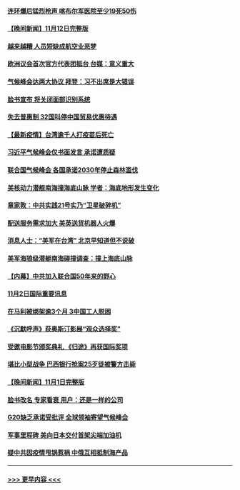 #### [连环爆后猛烈枪声 喀布尔军医院至少19死50伤](../pages/prog202/a103259102.md?t=11031450) 
#### [【晚间新闻】11月12日完整版](../pages/prog202/a103258981.md?t=11031450) 
#### [越来越糟 人员短缺成航空业恶梦](../pages/prog202/a103258796.md?t=11031450) 
#### [欧洲议会首次官方代表团抵台 台媒：意义重大](../pages/prog202/a103258909.md?t=11031450) 
#### [气候峰会达两大协议 拜登：习不出席是大错误](../pages/prog202/a103258828.md?t=11031450) 
#### [脸书宣布 将关闭面部识别系统](../pages/prog202/a103258810.md?t=11031450) 
#### [失去普惠制 32国叫停中国贸易优惠待遇](../pages/prog202/a103258792.md?t=11031450) 
#### [【最新疫情】台湾逾千人打疫苗后死亡](../pages/prog202/a103258676.md?t=11031450) 
#### [习近平气候峰会仅书面发言 承诺遭质疑](../pages/prog202/a103258604.md?t=11031450) 
#### [联合国气候峰会 各国承诺2030年停止森林滥伐](../pages/prog202/a103258602.md?t=11031450) 
#### [美核动力潜舰南海撞海底山脉 学者：海底地形发生变化](../pages/prog202/a103258515.md?t=11031450) 
#### [章家敦：中共实践21号实乃“卫星破碎机”](../pages/prog202/a103258427.md?t=11031450) 
#### [配送服务需求加大 美英送货机器人火爆](../pages/prog202/a103258433.md?t=11031450) 
#### [消息人士：“美军在台湾” 北京早知道但不说破](../pages/prog202/a103258348.md?t=11031450) 
#### [美军海狼级潜艇南海碰撞调查：撞上海底山脉](../pages/prog202/a103258349.md?t=11031450) 
#### [【内幕】中共加入联合国50年来的野心](../pages/prog202/a103258290.md?t=11031450) 
#### [11月2日国际重要讯息](../pages/prog202/a103258312.md?t=11031450) 
#### [在马利被绑架逾3个月 3中国工人脱困](../pages/prog202/a103258263.md?t=11031450) 
#### [《沉默呼声》获奥斯汀影展“观众选择奖”](../pages/prog202/a103258270.md?t=11031450) 
#### [受邀电影节颁奖典礼 《归途》再获国际奖项](../pages/prog202/a103257591.md?t=11031450) 
#### [堪比小型战争 巴西银行抢案25歹徒被警方击毙](../pages/prog202/a103257879.md?t=11031450) 
#### [【晚间新闻】11月1日完整版](../pages/prog202/a103258075.md?t=11031450) 
#### [脸书改名 专家看衰 用户：还是一样的公司](../pages/prog202/a103257953.md?t=11031450) 
#### [G20缺乏承诺受批评 全球领袖寄望气候峰会](../pages/prog202/a103257951.md?t=11031450) 
#### [军事里程碑 美向日本交付首架尖端加油机](../pages/prog202/a103257905.md?t=11031450) 
#### [疑中共因疫情甩锅惹祸 中俄互相抵制海产品](../pages/prog202/a103257877.md?t=11031450) 

----
#### [ >>> 更早内容 <<< ](../indexes/prog202-earlier.md)
